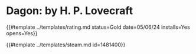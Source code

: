# Dagon: by H. P. Lovecraft

{{#template ../templates/rating.md status=Gold date=05/06/24 installs=Yes opens=Yes}}

{{#template ../templates/steam.md id=1481400}}